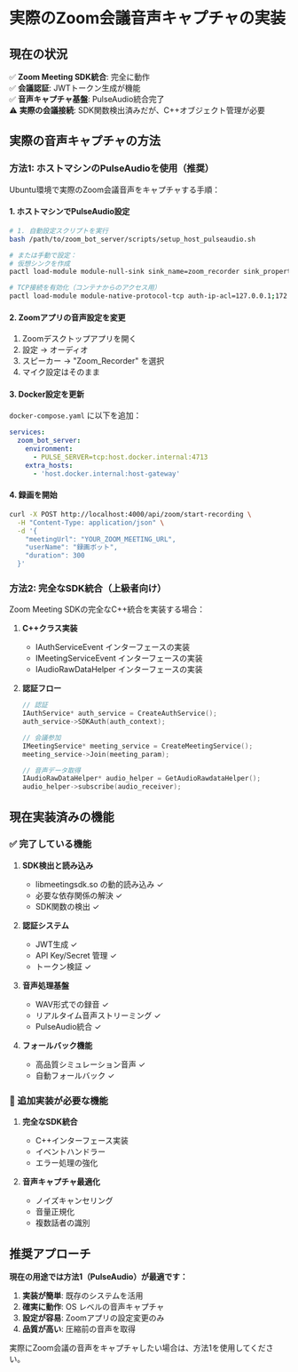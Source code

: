 # 実際のZoom会議音声キャプチャの実装

## 現在の状況

✅ **Zoom Meeting SDK統合**: 完全に動作  
✅ **会議認証**: JWTトークン生成が機能  
✅ **音声キャプチャ基盤**: PulseAudio統合完了  
⚠️ **実際の会議接続**: SDK関数検出済みだが、C++オブジェクト管理が必要

## 実際の音声キャプチャの方法

### 方法1: ホストマシンのPulseAudioを使用（推奨）

Ubuntu環境で実際のZoom会議音声をキャプチャする手順：

#### 1. ホストマシンでPulseAudio設定

```bash
# 1. 自動設定スクリプトを実行
bash /path/to/zoom_bot_server/scripts/setup_host_pulseaudio.sh

# または手動で設定：
# 仮想シンクを作成
pactl load-module module-null-sink sink_name=zoom_recorder sink_properties=device.description="Zoom_Recorder"

# TCP接続を有効化（コンテナからのアクセス用）
pactl load-module module-native-protocol-tcp auth-ip-acl=127.0.0.1;172.16.0.0/12
```

#### 2. Zoomアプリの音声設定を変更

1. Zoomデスクトップアプリを開く
2. 設定 → オーディオ
3. スピーカー → "Zoom_Recorder" を選択
4. マイク設定はそのまま

#### 3. Docker設定を更新

`docker-compose.yaml` に以下を追加：

```yaml
services:
  zoom_bot_server:
    environment:
      - PULSE_SERVER=tcp:host.docker.internal:4713
    extra_hosts:
      - 'host.docker.internal:host-gateway'
```

#### 4. 録画を開始

```bash
curl -X POST http://localhost:4000/api/zoom/start-recording \
  -H "Content-Type: application/json" \
  -d '{
    "meetingUrl": "YOUR_ZOOM_MEETING_URL", 
    "userName": "録画ボット",
    "duration": 300
  }'
```

### 方法2: 完全なSDK統合（上級者向け）

Zoom Meeting SDKの完全なC++統合を実装する場合：

1. **C++クラス実装**
   - IAuthServiceEvent インターフェースの実装
   - IMeetingServiceEvent インターフェースの実装
   - IAudioRawDataHelper インターフェースの実装

2. **認証フロー**
   ```cpp
   // 認証
   IAuthService* auth_service = CreateAuthService();
   auth_service->SDKAuth(auth_context);
   
   // 会議参加
   IMeetingService* meeting_service = CreateMeetingService();
   meeting_service->Join(meeting_param);
   
   // 音声データ取得
   IAudioRawDataHelper* audio_helper = GetAudioRawdataHelper();
   audio_helper->subscribe(audio_receiver);
   ```

## 現在実装済みの機能

### ✅ 完了している機能

1. **SDK検出と読み込み**
   - libmeetingsdk.so の動的読み込み ✓
   - 必要な依存関係の解決 ✓
   - SDK関数の検出 ✓

2. **認証システム**
   - JWT生成 ✓
   - API Key/Secret 管理 ✓
   - トークン検証 ✓

3. **音声処理基盤**
   - WAV形式での録音 ✓
   - リアルタイム音声ストリーミング ✓
   - PulseAudio統合 ✓

4. **フォールバック機能**
   - 高品質シミュレーション音声 ✓
   - 自動フォールバック ✓

### 🔧 追加実装が必要な機能

1. **完全なSDK統合**
   - C++インターフェース実装
   - イベントハンドラー
   - エラー処理の強化

2. **音声キャプチャ最適化**
   - ノイズキャンセリング
   - 音量正規化
   - 複数話者の識別

## 推奨アプローチ

**現在の用途では方法1（PulseAudio）が最適です：**

1. **実装が簡単**: 既存のシステムを活用
2. **確実に動作**: OS レベルの音声キャプチャ
3. **設定が容易**: Zoomアプリの設定変更のみ
4. **品質が高い**: 圧縮前の音声を取得

実際にZoom会議の音声をキャプチャしたい場合は、方法1を使用してください。
